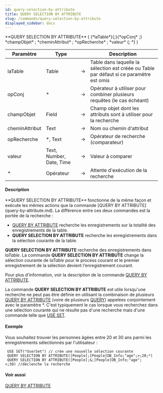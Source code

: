 ```yaml
---
id: query-selection-by-attribute
title: QUERY SELECTION BY ATTRIBUTE
slug: /commands/query-selection-by-attribute
displayed_sidebar: docs
---
```


<!--REF #_command_.QUERY SELECTION BY ATTRIBUTE.Syntax-->**QUERY SELECTION BY ATTRIBUTE** ( {*laTable*}{;}{*opConj* ;} *champObjet* ; *cheminAttribut* ; *opRecherche* ; *valeur* {; *} )<!-- END REF-->
<!--REF #_command_.QUERY SELECTION BY ATTRIBUTE.Params-->
| Paramètre | Type |  | Description |
| --- | --- | --- | --- |
| laTable | Table | &srarr; | Table dans laquelle la sélection est créée ou Table par défaut si ce paramètre est omis |
| opConj | * | &srarr; | Opérateur à utiliser pour combiner plusieurs requêtes (le cas échéant) |
| champObjet | Field | &srarr; | Champ objet dont les attributs sont à utiliser pour la recherche |
| cheminAttribut | Text | &srarr; | Nom ou chemin d'attribut |
| opRecherche | *, Text | &srarr; | Opérateur de recherche (comparateur) |
| valeur | Text, Number, Date, Time | &srarr; | Valeur à comparer |
| * | Opérateur | &srarr; | Attente d'exécution de la recherche |

<!-- END REF-->

#### Description 

<!--REF #_command_.QUERY SELECTION BY ATTRIBUTE.Summary-->**QUERY SELECTION BY ATTRIBUTE** fonctionne de la même façon et exécute les mêmes actions que la commande [QUERY BY ATTRIBUTE](query-by-attribute.md).<!-- END REF--> La différence entre ces deux commandes est la portée de la recherche :

* [QUERY BY ATTRIBUTE](query-by-attribute.md) recherche les enregistrements sur la totalité des enregistrements de la table.
* **QUERY SELECTION BY ATTRIBUTE** recherche les enregistrements dans la sélection courante de la table.

**QUERY SELECTION BY ATTRIBUTE** recherche des enregistrements dans *laTable*. La commande **QUERY SELECTION BY ATTRIBUTE** change la sélection courante de l*aTable* pour le process courant et le premier enregistrement de la sélection devient l'enregistrement courant.

Pour plus d'information, voir la description de la commande [QUERY BY ATTRIBUTE](query-by-attribute.md).

La commande **QUERY SELECTION BY ATTRIBUTE** est utile lorsqu'une recherche ne peut pas être définie en utilisant la combinaison de plusieurs [QUERY BY ATTRIBUTE](query-by-attribute.md) (voire de plusieurs [QUERY](query.md)) appelées conjointement avec le paramètre \*. C'est typiquement le cas lorsque vous recherchez dans une sélection courante qui ne résulte pas d'une recherche mais d'une commande telle que [USE SET](use-set.md). 

#### Exemple 

Vous souhaitez trouver les personnes âgées entre 20 et 30 ans parmi les enregistrements sélectionnés par l'utilisateur :

```4d
 USE SET("UserSet") // crée une nouvelle sélection courante
 QUERY SELECTION BY ATTRIBUTE([People];[People]OB_Info;"age";>;20;*)
 QUERY SELECTION BY ATTRIBUTE([People];&;[People]OB_Info;"age";<;30) //déclenche la recherche
```

#### Voir aussi 

[QUERY BY ATTRIBUTE](query-by-attribute.md)  